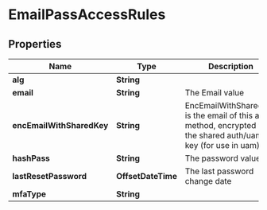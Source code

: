 

# EmailPassAccessRules


## Properties

| Name | Type | Description | Notes |
|------------ | ------------- | ------------- | -------------|
|**alg** | **String** |  |  [optional] |
|**email** | **String** | The Email value |  [optional] |
|**encEmailWithSharedKey** | **String** | EncEmailWithSharedKey is the email of this auth method, encrypted with the shared auth/uam key (for use in uam) |  [optional] |
|**hashPass** | **String** | The password value |  [optional] |
|**lastResetPassword** | **OffsetDateTime** | The last password change date |  [optional] |
|**mfaType** | **String** |  |  [optional] |



